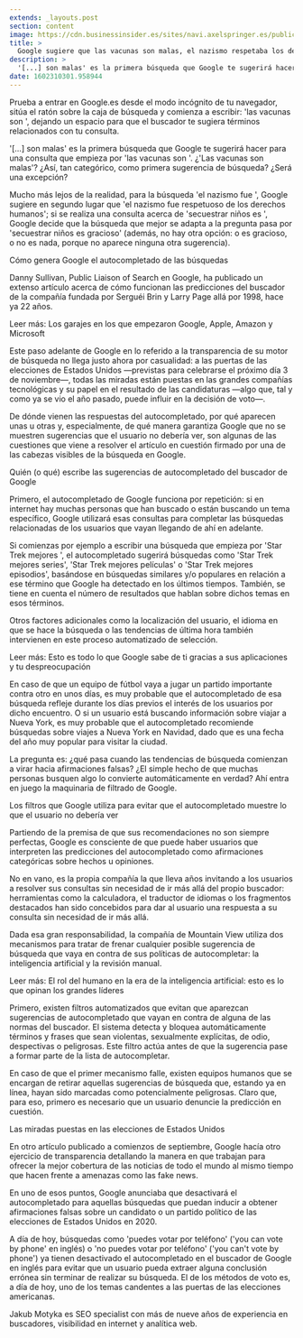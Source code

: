 ```yaml
--- 
extends: _layouts.post 
section: content 
image: https://cdn.businessinsider.es/sites/navi.axelspringer.es/public/styles/1200/public/media/image/2020/10/sugerencias-autocompletado-google-busqueda-vacunas-2096985.jpg?itok=nz4WyNOH 
title: > 
  Google sugiere que las vacunas son malas, el nazismo respetaba los derechos humanos o secuestrar niños es gracioso 
description: > 
  '[...] son malas' es la primera búsqueda que Google te sugerirá hacer para una consulta que empieza por 'las vacunas son '.Los filtros que Google utiliza para evitar que el autocompletado muestre lo que el usuario no debería verPartiendo de la premisa de que sus recomendaciones no son siempre perfectas, Google es consciente de que puede haber usuarios que interpreten las predicciones del autocompletado como afirmaciones categóricas sobre hechos u opiniones.Este filtro actúa antes de que la sugerencia pase a formar parte de la lista de autocompletar.En caso de que el primer mecanismo falle, existen equipos humanos que se encargan de retirar aquellas sugerencias de búsqueda que, estando ya en línea, hayan sido marcadas como potencialmente peligrosas.Claro que, para eso, primero es necesario que un usuario denuncie la predicción en cuestión. 
date: 1602310301.958944 
--- 
```

Prueba a entrar en Google.es desde el modo incógnito de tu navegador, sitúa el ratón sobre la caja de búsqueda y comienza a escribir: 'las vacunas son ', dejando un espacio para que el buscador te sugiera términos relacionados con tu consulta.

'[...] son malas' es la primera búsqueda que Google te sugerirá hacer para una consulta que empieza por 'las vacunas son '. ¿'Las vacunas son malas'? ¿Así, tan categórico, como primera sugerencia de búsqueda? ¿Será una excepción?

Mucho más lejos de la realidad, para la búsqueda 'el nazismo fue ', Google sugiere en segundo lugar que 'el nazismo fue respetuoso de los derechos humanos'; si se realiza una consulta acerca de 'secuestrar niños es ', Google decide que la búsqueda que mejor se adapta a la pregunta pasa por 'secuestrar niños es gracioso' (además, no hay otra opción: o es gracioso, o no es nada, porque no aparece ninguna otra sugerencia).

Cómo genera Google el autocompletado de las búsquedas

Danny Sullivan, Public Liaison of Search en Google, ha publicado un extenso artículo acerca de cómo funcionan las predicciones del buscador de la compañía fundada por Serguéi Brin y Larry Page allá por 1998, hace ya 22 años.

Leer más: Los garajes en los que empezaron Google, Apple, Amazon y Microsoft

Este paso adelante de Google en lo referido a la transparencia de su motor de búsqueda no llega justo ahora por casualidad: a las puertas de las elecciones de Estados Unidos —previstas para celebrarse el próximo día 3 de noviembre—, todas las miradas están puestas en las grandes compañías tecnológicas y su papel en el resultado de las candidaturas —algo que, tal y como ya se vio el año pasado, puede influir en la decisión de voto—.

De dónde vienen las respuestas del autocompletado, por qué aparecen unas u otras y, especialmente, de qué manera garantiza Google que no se muestren sugerencias que el usuario no debería ver, son algunas de las cuestiones que viene a resolver el artículo en cuestión firmado por una de las cabezas visibles de la búsqueda en Google.

Quién (o qué) escribe las sugerencias de autocompletado del buscador de Google

Primero, el autocompletado de Google funciona por repetición: si en internet hay muchas personas que han buscado o están buscando un tema específico, Google utilizará esas consultas para completar las búsquedas relacionadas de los usuarios que vayan llegando de ahí en adelante.

Si comienzas por ejemplo a escribir una búsqueda que empieza por 'Star Trek mejores ', el autocompletado sugerirá búsquedas como 'Star Trek mejores series', 'Star Trek mejores películas' o 'Star Trek mejores episodios', basándose en búsquedas similares y/o populares en relación a ese término que Google ha detectado en los últimos tiempos. También, se tiene en cuenta el número de resultados que hablan sobre dichos temas en esos términos.

Otros factores adicionales como la localización del usuario, el idioma en que se hace la búsqueda o las tendencias de última hora también intervienen en este proceso automatizado de selección.

Leer más: Esto es todo lo que Google sabe de ti gracias a sus aplicaciones y tu despreocupación

En caso de que un equipo de fútbol vaya a jugar un partido importante contra otro en unos días, es muy probable que el autocompletado de esa búsqueda refleje durante los días previos el interés de los usuarios por dicho encuentro. O si un usuario está buscando información sobre viajar a Nueva York, es muy probable que el autocompletado recomiende búsquedas sobre viajes a Nueva York en Navidad, dado que es una fecha del año muy popular para visitar la ciudad.

La pregunta es: ¿qué pasa cuando las tendencias de búsqueda comienzan a virar hacia afirmaciones falsas? ¿El simple hecho de que muchas personas busquen algo lo convierte automáticamente en verdad? Ahí entra en juego la maquinaria de filtrado de Google.

Los filtros que Google utiliza para evitar que el autocompletado muestre lo que el usuario no debería ver

Partiendo de la premisa de que sus recomendaciones no son siempre perfectas, Google es consciente de que puede haber usuarios que interpreten las predicciones del autocompletado como afirmaciones categóricas sobre hechos u opiniones.

No en vano, es la propia compañía la que lleva años invitando a los usuarios a resolver sus consultas sin necesidad de ir más allá del propio buscador: herramientas como la calculadora, el traductor de idiomas o los fragmentos destacados han sido concebidos para dar al usuario una respuesta a su consulta sin necesidad de ir más allá.

Dada esa gran responsabilidad, la compañía de Mountain View utiliza dos mecanismos para tratar de frenar cualquier posible sugerencia de búsqueda que vaya en contra de sus políticas de autocompletar: la inteligencia artificial y la revisión manual.

Leer más: El rol del humano en la era de la inteligencia artificial: esto es lo que opinan los grandes líderes

Primero, existen filtros automatizados que evitan que aparezcan sugerencias de autocompletado que vayan en contra de alguna de las normas del buscador. El sistema detecta y bloquea automáticamente términos y frases que sean violentas, sexualmente explícitas, de odio, despectivas o peligrosas. Este filtro actúa antes de que la sugerencia pase a formar parte de la lista de autocompletar.

En caso de que el primer mecanismo falle, existen equipos humanos que se encargan de retirar aquellas sugerencias de búsqueda que, estando ya en línea, hayan sido marcadas como potencialmente peligrosas. Claro que, para eso, primero es necesario que un usuario denuncie la predicción en cuestión.

Las miradas puestas en las elecciones de Estados Unidos

En otro artículo publicado a comienzos de septiembre, Google hacía otro ejercicio de transparencia detallando la manera en que trabajan para ofrecer la mejor cobertura de las noticias de todo el mundo al mismo tiempo que hacen frente a amenazas como las fake news.

En uno de esos puntos, Google anunciaba que desactivará el autocompletado para aquellas búsquedas que puedan inducir a obtener afirmaciones falsas sobre un candidato o un partido político de las elecciones de Estados Unidos en 2020.

A día de hoy, búsquedas como 'puedes votar por teléfono' ('you can vote by phone' en inglés) o 'no puedes votar por teléfono' ('you can't vote by phone') ya tienen desactivado el autocompletado en el buscador de Google en inglés para evitar que un usuario pueda extraer alguna conclusión errónea sin terminar de realizar su búsqueda. El de los métodos de voto es, a día de hoy, uno de los temas candentes a las puertas de las elecciones americanas.

Jakub Motyka es SEO specialist con más de nueve años de experiencia en buscadores, visibilidad en internet y analítica web.
